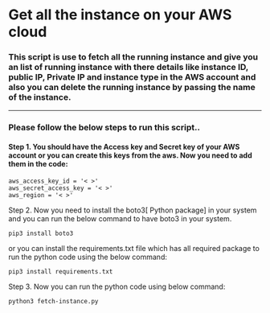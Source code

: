 # Get all the instance on your AWS cloud

### This script is use to fetch all the running instance  and give you an list of running instance with there details like instance ID, public IP, Private IP and instance type in the AWS account and also you can  delete the running instance by passing the name of the instance. 
------

### Please follow the below steps to run this script..

#### Step 1. You should have the Access key and Secret key of your AWS account or you can create this keys from the aws. Now you need to add them in the code:


```
aws_access_key_id = '< >'
aws_secret_access_key = '< >'
aws_region = '< >'

````
Step 2. Now you need to install the boto3[ Python package] in your system and you can run the below command to have boto3 in your system.

```
pip3 install boto3

```

or you can install the requirements.txt file which has all required package to run the python code  using the below command:

```
pip3 install requirements.txt
```
Step 3. Now you can run the python code using below command:

```
python3 fetch-instance.py
```